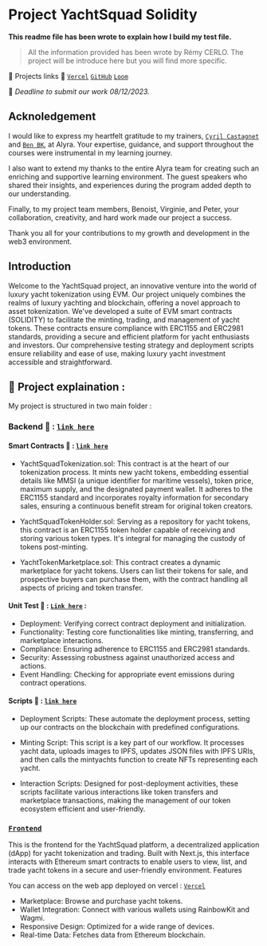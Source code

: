 # Project YachtSquad Solidity

**This readme file has been wrote to explain how I build my test file.**

> All the information provided has been wrote by Rémy CERLO.
> The project will be introduce here but you will find more specific.

🔗 Projects links 🔗 
[`Vercel`](https://yachtsquad.vercel.app/)
[`GitHub`](https://github.com/Cerlo/Yacht-Squad-Solidity)
[`Loom`](https://www.loom.com/share/bc2f648e38ca478cbe10604c70f283c8)

📅 _Deadline to submit our work 08/12/2023._

 ## Acknoledgement
 I would like to express my heartfelt gratitude to my trainers, [`Cyril Castagnet`](https://github.com/lecascyril) and [`Ben BK`](https://github.com/BenBktech), at Alyra. Your expertise, guidance, and support throughout the courses were instrumental in my learning journey. 

 I also want to extend my thanks to the entire Alyra team for creating such an enriching and supportive learning environment. The guest speakers who shared their insights, and experiences during the program added depth to our understanding. 
 
 Finally, to my project team members, Benoist, Virginie, and Peter, your collaboration, creativity, and hard work made our project a success. 
 
 Thank you all for your contributions to my growth and development in the web3 environment.

## Introduction 
Welcome to the YachtSquad project, an innovative venture into the world of luxury yacht tokenization using EVM. Our project uniquely combines the realms of luxury yachting and blockchain, offering a novel approach to asset tokenization. We've developed a suite of EVM smart contracts (SOLIDITY) to facilitate the minting, trading, and management of yacht tokens. These contracts ensure compliance with ERC1155 and ERC2981 standards, providing a secure and efficient platform for yacht enthusiasts and investors. Our comprehensive testing strategy and deployment scripts ensure reliability and ease of use, making luxury yacht investment accessible and straightforward. 



## 🍕 Project explaination :

My project is structured in two main folder : 
### Backend 🔗 : [`link here`](https://github.com/Cerlo/Yacht-Squad-Solidity/tree/main/backend)

#### Smart Contracts 🔗 : [`link here`](https://github.com/Cerlo/Yacht-Squad-Solidity/tree/main/backend/contracts)

* YachtSquadTokenization.sol: This contract is at the heart of our tokenization process. It mints new yacht tokens, embedding essential details like MMSI (a unique identifier for maritime vessels), token price, maximum supply, and the designated payment wallet. It adheres to the ERC1155 standard and incorporates royalty information for secondary sales, ensuring a continuous benefit stream for original token creators.

* YachtSquadTokenHolder.sol: Serving as a repository for yacht tokens, this contract is an ERC1155 token holder capable of receiving and storing various token types. It's integral for managing the custody of tokens post-minting.

* YachtTokenMarketplace.sol: This contract creates a dynamic marketplace for yacht tokens. Users can list their tokens for sale, and prospective buyers can purchase them, with the contract handling all aspects of pricing and token transfer.

#### Unit Test 🔗 : [`Link here`](https://github.com/Cerlo/Yacht-Squad-Solidity/tree/main/backend/test) : 

* Deployment: Verifying correct contract deployment and initialization.
* Functionality: Testing core functionalities like minting, transferring, and marketplace interactions.
* Compliance: Ensuring adherence to ERC1155 and ERC2981 standards.
* Security: Assessing robustness against unauthorized access and actions.
* Event Handling: Checking for appropriate event emissions during contract operations.

#### Scripts 🔗 : [`link here`](https://github.com/Cerlo/Yacht-Squad-Solidity/tree/main/backend/scripts) 

* Deployment Scripts: These automate the deployment process, setting up our contracts on the blockchain with predefined configurations.

* Minting Script: This script is a key part of our workflow. It processes yacht data, uploads images to IPFS, updates JSON files with IPFS URIs, and then calls the mintyachts function to create NFTs representing each yacht.

* Interaction Scripts: Designed for post-deployment activities, these scripts facilitate various interactions like token transfers and marketplace transactions, making the management of our token ecosystem efficient and user-friendly. 

### [`Frontend`](https://github.com/Cerlo/Yacht-Squad-Solidity/tree/main/frontend)

This is the frontend for the YachtSquad platform, a decentralized application (dApp) for yacht tokenization and trading. Built with Next.js, this interface interacts with Ethereum smart contracts to enable users to view, list, and trade yacht tokens in a secure and user-friendly environment.
Features

You can access on the web app deployed on vercel : [`Vercel`](https://yachtsquad.vercel.app/)

* Marketplace: Browse and purchase yacht tokens.
* Wallet Integration: Connect with various wallets using RainbowKit and Wagmi.
* Responsive Design: Optimized for a wide range of devices.
* Real-time Data: Fetches data from Ethereum blockchain.


